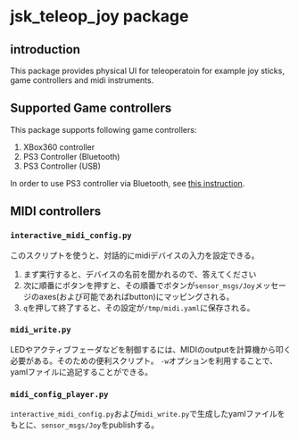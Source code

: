 # jsk_teleop_joy package

## introduction
This package provides physical UI for teleoperatoin for example joy sticks,
game controllers and midi instruments.

## Supported Game controllers
This package supports following game controllers:
1. XBox360 controller
2. PS3 Controller (Bluetooth)
3. PS3 Controller (USB)

In order to use PS3 controller via Bluetooth,
see [this instruction](http://wiki.ros.org/ps3joy/Tutorials/PairingJoystickAndBluetoothDongle).


## MIDI controllers
### `interactive_midi_config.py`
このスクリプトを使うと、対話的にmidiデバイスの入力を設定できる。

1. まず実行すると、デバイスの名前を聞かれるので、答えてください
2. 次に順番にボタンを押すと、その順番でボタンが`sensor_msgs/Joy`メッセージのaxes(および可能であればbutton)にマッピングされる。
3. `q`を押して終了すると、その設定が`/tmp/midi.yaml`に保存される。

### `midi_write.py`
LEDやアクティブフェーダなどを制御するには、MIDIのoutputを計算機から叩く必要がある。そのための便利スクリプト。
`-w`オプションを利用することで、yamlファイルに追記することができる。

### `midi_config_player.py`
`interactive_midi_config.py`および`midi_write.py`で生成したyamlファイルをもとに、`sensor_msgs/Joy`をpublishする。
